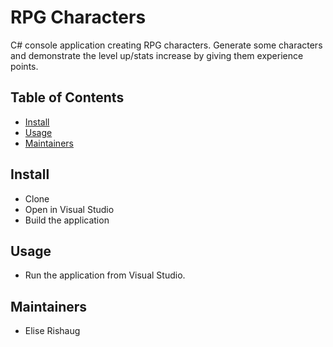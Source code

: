 ﻿# RPG Characters
C# console application creating RPG characters.
Generate some characters and demonstrate the level up/stats increase by giving them experience points. 

## Table of Contents
- [Install](#install)
- [Usage](#usage)
- [Maintainers](#maintainers)

## Install
- Clone 
- Open in Visual Studio
- Build the application

## Usage
- Run the application from Visual Studio.

## Maintainers
- Elise Rishaug
